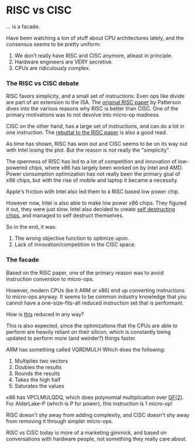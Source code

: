 # RISC vs CISC

... is a facade.

Have been watching a ton of stuff about CPU architectures lately, and the
consensus seems to be pretty uniform:

1. We don't really have RISC and CISC anymore, atleast in principle.
2. Hardware engineers are VERY secretive.
3. CPUs are ridiculously complex.


### The RISC vs CISC debate

RISC favors simplicity, and a small set of instructions.
Even ops like divide are part of an extension to the ISA.
The [original RISC paper](http://www.cs.ucf.edu/courses/cda5106/summer02/papers/risc-patterson.pdf) by Patterson
dives into the various reasons why RISC is better than CISC. One of the primary motivations was to
not devolve into micro-op madness.

CISC on the other hand, has a large set of instructions, and can do a lot in one instruction.
The [rebuttal to the RISC paper](https://citeseerx.ist.psu.edu/document?repid=rep1&type=pdf&doi=6e91e0c4c7935accb09d811f72ebd5521b585601)
is also a good read.

As time has shown, RISC has won out and CISC seems to be on its way out with Intel losing the plot.
But the reason is not really the "simplicity".

The openness of RISC has led to a lot of competition and innovation of low-powered chips, where
x86 has largely been worked on by Intel and AMD. Power consumption optimization has not really
been the primary goal of x86 chips, but with the rise of mobile and laptop it became a necessity.

Apple's friction with Intel also led them to a RISC based low power chip.

However now, Intel is also able to make low power x86 chips. They figured it out, they were just slow.
Intel also decided to create [self destructing chips](https://www.reddit.com/r/buildapc/comments/1eg8wl0/intel_core_13th14th_gen_issue_megathread/), and managed to self destruct themselves.

So in the end, it was:
1. The wrong objective function to optimize upon.
2. Lack of innovation/competition in the CISC space.


### The facade

Based on the RISC paper, one of the primary reason was to avoid instruction conversion to micro-ops.

However, modern CPUs (be it ARM or x86) end up converting instructions to micro-ops anyway. It seems
to be common industry knowledge that you cannot have a one-size-fits-all reduced instruction set
that is performant.

How is [this](https://stackoverflow.com/questions/78470412/fastest-way-to-do-horizontal-pairwise-rvv-vector-sum-addp-instruction-in-aarch6)
reduced in any way?

This is also expected, since the optimizations that the CPUs are able to perform are heavily
reliant on their silicon, which is constantly being updated to perform more (and weirder?) things faster.

ARM has something called VQRDMULH
Which does the following:
1. Multiplies two vectors
2. Doubles the results
3. Rounds the results
4. Takes the high half
5. Saturates the values

x86 has VPCLMULQDQ, which does polynomial multiplication over [GF(2)](https://en.wikipedia.org/wiki/GF(2)).
For AlderLake-P (which is P for power), this instruction is 1 micro-op!

RISC doesn't shy away from adding complexity, and CISC doesn't shy away from removing it through
simpler micro-ops.

RISC vs CISC today is more of a marketing gimmick, and based on conversations with hardware people,
not something they really care about.
